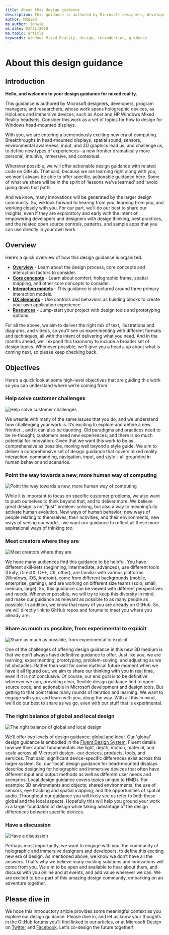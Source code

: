 ```yaml
---
title: About this design guidance
description: This guidance is authored by Microsoft designers, developers, program managers, and researchers, whose work spans holographic devices (like HoloLens) and immersive devices (like the Acer and HP Windows Mixed Reality headsets).
author: MRWied
ms.author: jonwie
ms.date: 03/21/2018
ms.topic: article
keywords: Windows Mixed Reality, design, introduction, guidance
---
```




# About this design guidance

## Introduction

**Hello, and welcome to your design guidance for mixed reality.**

This guidance is authored by Microsoft designers, developers, program managers, and researchers, whose work spans holographic devices, as HoloLens and immersive devices, such as Acer and HP Windows Mixed Reality headsets. Consider this work as a set of topics for how to design for Windows head-mounted displays.

With you, we are entering a tremendously exciting new era of computing. Breakthroughs in head-mounted displays, spatial sound, sensors, environmental awareness, input, and 3D graphics lead us, and challenge us, to define new types of experiences--a new frontier dramatically more personal, intuitive, immersive, and contextual.

Wherever possible, we will offer actionable design guidance with related code on GitHub. That said, because we are learning right along with you, we won’t always be able to offer specific, actionable guidance here. Some of what we share will be in the spirit of ‘lessons we’ve learned’ and ‘avoid going down that path’.

And we know, many innovations will be generated by the larger design community. So, we look forward to hearing from you, learning from you, and working closely with you. For our part, we’ll do our best to share our insights, even if they are exploratory and early with the intent of empowering developers and designers with design thinking, best practices, and the related open source controls, patterns, and sample apps that you can use directly in your own work.

## Overview

Here’s a quick overview of how this design guidance is organized. 
* **[Overview](design.md)** - Learn about the design process, core concepts and interaction factors to consider.
* **[Core concepts](core-concepts-landingpage.md)** - Learn about comfort, holographic frame, spatial mapping, and other core concepts to consider.
* **[Interaction models](interaction-fundamentals.md)** - This guidance is structured around three primary interaction models.
* **[UX elements](app-patterns-landingpage.md)** - Use controls and behaviors as building blocks to create your own application experience.
* **[Resources](design.md#choose-a-prototyping-option)** - Jump-start your project with design tools and prototyping options.

For all the above, we aim to deliver the right mix of text, illustrations and diagrams, and videos, so you’ll see us experimenting with different formats and techniques, all with the intent of delivering what you need. And in the months ahead, we’ll expand this taxonomy to include a broader set of design topics. Whenever possible, we’ll give you a heads-up about what is coming next, so please keep checking back.

## Objectives

Here’s a quick look at some high-level objectives that are guiding this work so you can understand where we’re coming from

### Help solve customer challenges

![Help solve customer challenges](images/500px-fix-a-broken-switch-with-hololens.jpg) <br>

We wrestle with many of the same issues that you do, and we understand how challenging your work is. It’s exciting to explore and define a new frontier… and it can also be daunting. Old paradigms and practices need to be re-thought; customers need new experiences; and there is so much potential for innovation. Given that we want this work to be as comprehensive as possible, moving well beyond a style guide. We aim to deliver a comprehensive set of design guidance that covers mixed reality interaction, commanding, navigation, input, and style – all grounded in human behavior and scenarios. 

### Point the way towards a new, more human way of computing

![Point the way towards a new, more human way of computing](images/500px-man-and-women-with-holograph-on-table.png)<br>

While it is important to focus on specific customer problems, we also want to push ourselves to think beyond that, and to deliver more. We believe great design is not “just” problem-solving, but also a way to meaningfully activate human evolution. New ways of human behavior; new ways of people relating to themselves, their activities, and their environments; new ways of seeing our world… we want our guidance to reflect all these more aspirational ways of thinking too. 

### Meet creators where they are

![Meet creators where they are](images/500px-creators.jpg) <br>

We hope many audiences find this guidance to be helpful. You have different skill-sets (beginning, intermediate, advanced), use different tools (Unity, DirectX, C++, C#, other), are familiar with various platforms (Windows, iOS, Android), come from different backgrounds (mobile, enterprise, gaming), and are working on different size teams (solo, small, medium, large). So, this guidance can be viewed with different perspectives and needs. Whenever possible, we will try to keep this diversity in mind, and make our guidance as relevant as possible to as many people as possible. In addition, we know that many of you are already on GitHub. So, we will directly link to GitHub repos and forums to meet you where you already are. 

### Share as much as possible, from experimental to explicit

![Share as much as possible, from experimental to explicit](images/500px-man-playinggame.jpg) <br>

One of the challenges of offering design guidance in this new 3D medium is that we don’t always have definitive guidance to offer. Just like you, we are learning, experimenting, prototyping, problem-solving, and adjusting as we hit obstacles. Rather than wait for some mythical future moment when we have it all figured out, we aim to share our thinking with you in real time, even if it is not conclusive. Of course, our end goal is to be definitive wherever we can, providing clear, flexible design guidance tied to open-source code, and actionable in Microsoft development and design tools. But getting to that point takes many rounds of iteration and learning. We want to engage with you, and learn with you, along the way. With all this in mind, we'll do our best  to share as we go, even with our stuff that is experimental. 

### The right balance of global and local design

![The right balance of global and local design](images/500px-fluentdesign.jpg) <br>

We’ll offer two levels of design guidance: global and local. Our 'global' design guidance is embodied in the [Fluent Design System](https://fluent.microsoft.com). Fluent details how we think about fundamentals like light, depth, motion, material, and scale across all Microsoft design--our devices, products, tools, and services. That said, significant device-specific differences exist across this larger system. So, our 'local' design guidance for head-mounted displays describe designing for holographic and immersive devices that often have different input and output methods as well as different user needs and scenarios. Local design guidance covers topics unique to HMDs. For example: 3D environments and objects; shared environments; the use of sensors, eye tracking and spatial mapping; and the opportunities of spatial audio. Throughout our guidance you will likely see us refer to both these global and the local aspects. Hopefully this will help you ground your work in a larger foundation of design while taking advantage of the design differences between specific devices.

### Have a discussion

![Have a discussion](images/500px-share.jpg) <br>

Perhaps most importantly, we want to engage with you, the community of holographic and immersive designers and developers, to define this exciting new era of design. As mentioned above, we know we don’t have all the answers. That's why we believe many exciting solutions and innovations will come from you. We aim to be open and available to hear about them, and discuss with you online and at events, and add value wherever we can. We are excited to be a part of this amazing design community, embarking on an adventure together. 

## Please dive in

We hope this introductory article provides some meaningful context as you explore our design guidance. Please dive in, and let us know your thoughts in the GitHub forums you'll find linked in our articles, or at Microsoft Design on [Twitter](https://twitter.com/MicrosoftDesign) and [Facebook](https://www.facebook.com/microsoftdesign/). Let's co-design the future together!
